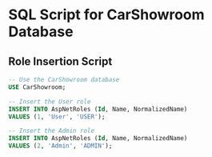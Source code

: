 # SQL Script for CarShowroom Database

## Role Insertion Script

```sql
-- Use the CarShowroom database
USE CarShowroom;

-- Insert the User role
INSERT INTO AspNetRoles (Id, Name, NormalizedName)
VALUES (1, 'User', 'USER');

-- Insert the Admin role
INSERT INTO AspNetRoles (Id, Name, NormalizedName)
VALUES (2, 'Admin', 'ADMIN');
